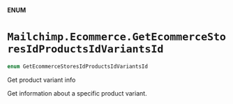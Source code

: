 **ENUM**

# `Mailchimp.Ecommerce.GetEcommerceStoresIdProductsIdVariantsId`

```swift
enum GetEcommerceStoresIdProductsIdVariantsId
```

Get product variant info

Get information about a specific product variant.
